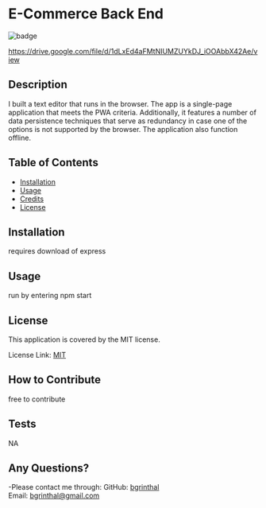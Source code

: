 # E-Commerce Back End
  
  ![badge](https://img.shields.io/badge/license-MIT-brightgreen)

  https://drive.google.com/file/d/1dLxEd4aFMtNIUMZUYkDJ_iOOAbbX42Ae/view

  ## Description
  
  I built a text editor that runs in the browser. The app is a single-page application that meets the PWA criteria. Additionally, it features a number of data persistence techniques that serve as redundancy in case one of the options is not supported by the browser. The application also function offline.
  
  ## Table of Contents
  
  - [Installation](#installation)
  - [Usage](#usage)
  - [Credits](#credits)
  - [License](#license)
  
  ## Installation
  requires download of express
  
  ## Usage
  run by entering npm start
  
  
  ## License

  This application is covered by the MIT license. 
  
  License Link: <a href="https://choosealicense.com/licenses/MIT/">MIT</a>
     
  
  ## How to Contribute
  free to contribute

  ## Tests
  NA

  ## Any Questions?
  -Please contact me through:
  GitHub:  <a href="https://github.com/bgrinthal">bgrinthal</a><br>
  Email:   <a href="mailto:bgrinthal@gmail.com">bgrinthal@gmail.com</a>
